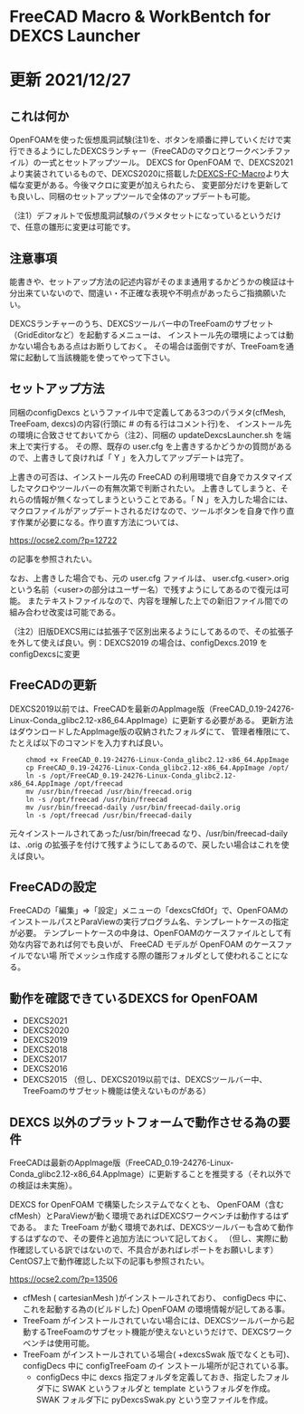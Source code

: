 # FreeCAD Macro & WorkBentch for DEXCS Launcher
# 更新 2021/12/27
## これは何か
OpenFOAMを使った仮想風洞試験(注1)を、ボタンを順番に押していくだけで実行できるようにしたDEXCSランチャー（FreeCADのマクロとワークベンチファイル）の一式とセットアップツール。
DEXCS for OpenFOAM で、DEXCS2021より実装されているもので、DEXCS2020に搭載した[DEXCS-FC-Macro](https://gitlab.com/E.Mogura/dexcs-fc-macro)より大幅な変更がある。今後マクロに変更が加えられたら、
変更部分だけを更新しても良いし、同梱のセットアップツールで全体のアップデートも可能。

（注1）デフォルトで仮想風洞試験のパラメタセットになっているというだけで、任意の雛形に変更は可能です。
　　　　
## 注意事項
能書きや、セットアップ方法の記述内容がそのまま通用するかどうかの検証は十分出来ていないので、間違い・不正確な表現や不明点があったらご指摘願いたい。

DEXCSランチャーのうち、DEXCSツールバー中のTreeFoamのサブセット（GridEditorなど）を起動するメニューは、
インストール先の環境によっては動かない場合もある点はお断りしておく。
その場合は面倒ですが、TreeFoamを通常に起動して当該機能を使ってやって下さい。

## セットアップ方法

同梱のconfigDexcs というファイル中で定義してある3つのパラメタ(cfMesh, TreeFoam, dexcs)の内容(行頭に # の有る行はコメント行)を、
インストール先の環境に合致させておいてから（注2）、同梱の updateDexcsLauncher.sh を端末上で実行する。
その際、既存の user.cfg を上書きするかどうかの質問があるので、上書きして良ければ「 Y 」を入力してアップデートは完了。

上書きの可否は、インストール先の FreeCAD の利用環境で自身でカスタマイズしたマクロやツールバーの有無次第で判断されたい。
上書きしてしまうと、それらの情報が無くなってしまうということである。「 N 」を入力した場合には、
マクロファイルがアップデートされるだけなので、ツールボタンを自身で作り直す作業が必要になる。作り直す方法については、

https://ocse2.com/?p=12722

の記事を参照されたい。


なお、上書きした場合でも、元の user.cfg ファイルは、 user.cfg.\<user\>.orig という名前（\<user\>の部分はユーザー名）で残すようにしてあるので復元は可能。
またテキストファイルなので、内容を理解した上での新旧ファイル間での組み合わせ改変は可能である。

（注2）旧版DEXCS用には拡張子で区別出来るようにしてあるので、その拡張子を外して使えば良い。例：DEXCS2019 の場合は、configDexcs.2019 を configDexcsに変更

## FreeCADの更新

DEXCS2019以前では、FreeCADを最新のAppImage版（FreeCAD_0.19-24276-Linux-Conda_glibc2.12-x86_64.AppImage）に更新する必要がある。
更新方法はダウンロードしたAppImage版の収納されたフォルダにて、
管理者権限にて、たとえば以下のコマンドを入力すれば良い。
```
	chmod +x FreeCAD_0.19-24276-Linux-Conda_glibc2.12-x86_64.AppImage
	cp FreeCAD_0.19-24276-Linux-Conda_glibc2.12-x86_64.AppImage /opt/
	ln -s /opt/FreeCAD_0.19-24276-Linux-Conda_glibc2.12-x86_64.AppImage /opt/freecad 
	mv /usr/bin/freecad /usr/bin/freecad.orig
	ln -s /opt/freecad /usr/bin/freecad
	mv /usr/bin/freecad-daily /usr/bin/freecad-daily.orig
	ln -s /opt/freecad /usr/bin/freecad-daily
```
元々インストールされてあった/usr/bin/freecad なり、/usr/bin/freecad-dailyは、.orig の拡張子を付けて残すようにしてあるので、戻したい場合はこれを使えば良い。 

## FreeCADの設定
FreeCADの「編集」⇒「設定」メニューの「dexcsCfdOf」で、OpenFOAMのインストールパスとParaViewの実行プログラム名、テンプレートケースの指定が必要。
テンプレートケースの中身は、OpenFOAMのケースファイルとして有効な内容であれば何でも良いが、 FreeCAD モデルが OpenFOAM のケースファイルでない場
所でメッシュ作成する際の雛形フォルダとして使われることになる。

## 動作を確認できているDEXCS for OpenFOAM

* DEXCS2021
* DEXCS2020
* DEXCS2019
* DEXCS2018
* DEXCS2017
* DEXCS2016
* DEXCS2015
（但し、DEXCS2019以前では、DEXCSツールバー中、TreeFoamのサブセット機能は使えないものがある）

## DEXCS 以外のプラットフォームで動作させる為の要件
FreeCADは最新のAppImage版（FreeCAD_0.19-24276-Linux-Conda_glibc2.12-x86_64.AppImage）に更新することを推奨する（それ以外での検証は未実施）。

DEXCS for OpenFOAM で構築したシステムでなくとも、
OpenFOAM（含むcfMesh）とParaViewが動く環境であればDEXCSワークベンチは動作するはずである。
また TreeFoam が動く環境であれば、DEXCSツールバーも含めて動作するはずなので、その要件と追加方法について記しておく。
（但し、実際に動作確認している訳ではないので、不具合があればレポートをお願いします）
CentOS7上で動作確認した以下の記事も参照されたい。

https://ocse2.com/?p=13506

* cfMesh ( cartesianMesh )がインストールされており、 configDecs 中に、これを起動する為の(ビルドした)
OpenFOAM の環境情報が記してある事。
* TreeFoam がインストールされていない場合には、DEXCSツールバーから起動するTreeFoamのサブセット機能が使えないというだけで、DEXCSワークベンチは使用可能。
* TreeFoam がインストールされている場合( +dexcsSwak 版でなくとも可)、 configDecs 中に configTreeFoam のイ
ンストール場所が記されている事。
	* configDecs 中に dexcs 指定フォルダを定義しておき、指定したフォルダ下に SWAK というフォルダと template
というフォルダを作成。 SWAK フォルダ下に pyDexcsSwak.py という空ファイルを作成。



